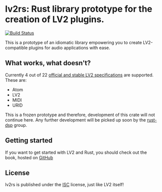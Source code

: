# lv2rs: Rust library prototype for the creation of LV2 plugins.

[![Build Status](https://travis-ci.com/Janonard/lv2rs.svg?branch=master)](https://travis-ci.com/Janonard/lv2rs)

This is a prototype of an idiomatic library empowering you to create LV2-compatible plugins for audio applications with ease.

## What works, what doesn't?

Currently 4 out of 22 [official and stable LV2 specifications](http://lv2plug.in/ns/) are
supported. These are:

* Atom
* LV2
* MIDI
* URID

This is a frozen prototype and therefore, development of this crate will not continue here. Any further development will be picked up soon by the [rust-dsp](https://github.com/rust-dsp) group.

## Getting started

If you want to get started with LV2 and Rust, you should check out the book, hosted on [GitHub](https://github.com/Janonard/lv2rs-book)

## License

lv2rs is published under the [ISC](https://opensource.org/licenses/ISC) license, just like LV2 itself!